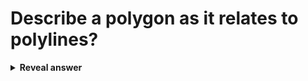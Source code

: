 # Describe a polygon as it relates to polylines?
<details>
<summary><b>Reveal answer</b></summary>
A polygon is just a closed polyline
</details>
